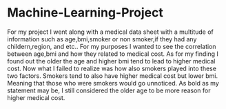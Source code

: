 # Machine-Learning-Project
For my project I went along with a medical data sheet with a multitude of information such as age,bmi,smoker or non smoker,if they had any childern,region, and etc..
For my purposes I wanted to see the correlation between age,bmi and how they related to medical cost. As for my finding I found out the older the age and higher bmi tend to lead to higher medical cost. 
Now what I failed to realize was how also smokers played into these two factors. Smokers tend to also have higher medical cost but lower bmi. Meaning that those who were smokers would go unnoticed. 
As bold as my statement may be, I still considered the older age to be more reason for higher medical cost. 
